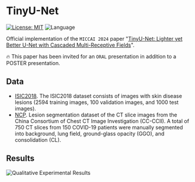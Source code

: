 # TinyU-Net

[![License: MIT](https://img.shields.io/badge/License-MIT-yellow.svg)](https://opensource.org/licenses/MIT) ![Language](https://img.shields.io/static/v1?label=By&message=Pytorch&color=red)

Official implementation of the `MICCAI 2024` paper "[TinyU-Net: Lighter yet Better U-Net with Cascaded Multi-Receptive Fields](https://)".

🔥 This paper has been invited for an `ORAL` presentation in addition to a POSTER presentation.

## Data
- [ISIC2018](https://challenge.isic-archive.com/data/#2018). The ISIC2018 dataset consists of images with skin disease lesions (2594 training images, 100 validation images, and 1000 test images).
- [NCP](http://ncov-ai.big.ac.cn/download?lang=en). Lesion segmentation dataset of the CT slice images from the China Consortium of Chest CT Image Investigation (CC-CCII). A total of 750 CT slices from 150 COVID-19 patients were manually segmented into background, lung field, ground-glass opacity (GGO), and consolidation (CL).

## Results
![Qualitative Experimental Results](./assets/Qualitative_experimental_results.png "test title")
